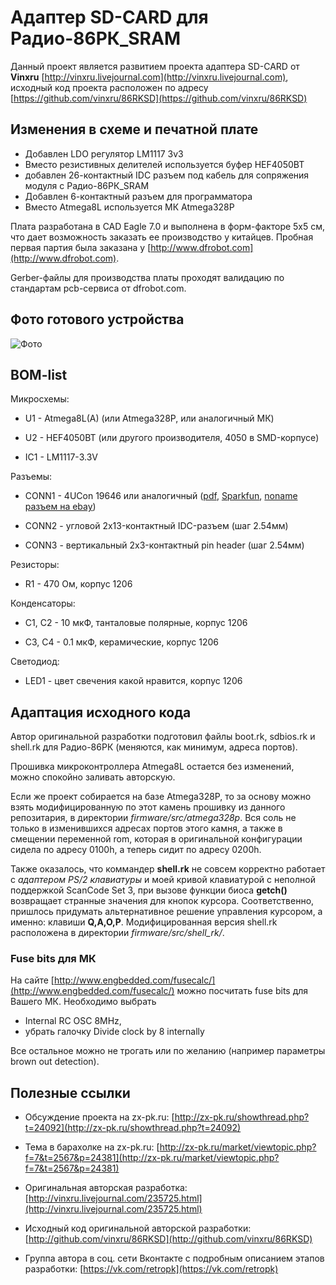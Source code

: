 # Адаптер SD-CARD для Радио-86РК_SRAM

Данный проект является развитием проекта адаптера SD-CARD  от **Vinxru** 
[http://vinxru.livejournal.com](http://vinxru.livejournal.com), исходный код проекта расположен по адресу [https://github.com/vinxru/86RKSD](https://github.com/vinxru/86RKSD)


## Изменения в схеме и печатной плате
- Добавлен LDO регулятор LM1117 3v3
- Вместо резистивных делителей используется буфер HEF4050BT
- добавлен 26-контактный IDC разъем под кабель для сопряжения модуля с Радио-86РК_SRAM
- Добавлен 6-контактный разъем для программатора
- Вместо Atmega8L используется МК Atmega328P

Плата разработана в CAD Eagle 7.0 и выполнена в форм-факторе 5x5 см, что дает возможность заказать ее производство у китайцев. Пробная первая партия была заказана у [http://www.dfrobot.com](http://www.dfrobot.com).

Gerber-файлы для производства платы проходят валидацию по стандартам pcb-сервиса от dfrobot.com.

## Фото готового устройства

![Фото](https://farm8.staticflickr.com/7503/15748066262_4a058c6886_c.jpg)

## BOM-list

Микросхемы:

- U1 - Atmega8L(A) (или Atmega328P, или аналогичный МК)

- U2 - HEF4050BT (или другого производителя, 4050 в SMD-корпусе)

- IC1 - LM1117-3.3V


Разъемы:

- CONN1 - 4UCon 19646 или аналогичный ([pdf](http://www.4uconnector.com/online/object/4udrawing/19608.pdf), [Sparkfun](https://www.sparkfun.com/products/12769), [noname разъем на ebay](http://www.ebay.com/itm/5-Pcs-SD-Memory-Card-Sockets-Connectors-Replacements-29-x-28-5-x-2-5mm-/291005194440?pt=UK_BOI_Electrical_Components_Supplies_ET&hash=item43c142e0c8))

- CONN2 - угловой 2x13-контактный IDC-разъем (шаг 2.54мм)

- CONN3 - вертикальный 2x3-контактный pin header (шаг 2.54мм)

Резисторы:

- R1 - 470 Ом, корпус 1206

Конденсаторы:

- C1, C2 - 10 мкФ, танталовые полярные, корпус 1206

- C3, C4 - 0.1 мкФ, керамические, корпус 1206

Светодиод:

- LED1 - цвет свечения какой нравится, корпус 1206


## Адаптация исходного кода

Автор оригинальной разработки подготовил файлы boot.rk, sdbios.rk и shell.rk для Радио-86РК (меняются, как минимум, адреса портов).

Прошивка микроконтроллера Atmega8L остается без изменений, можно спокойно заливать авторскую.

Если же проект собирается на базе Atmega328P, то за основу можно взять модифицированную по этот камень прошивку из данного репозитария, в директории *firmware/src/atmega328p*. Вся соль не только в изменившихся адресах портов этого камня, а также в смещении переменной rom, которая в оригинальной конфигурации сидела по адресу 0100h, а теперь сидит по адресу 0200h. 

Также оказалось, что коммандер **shell.rk** не совсем корректно работает с *адаптером PS/2 клавиатуры* и моей кривой клавиатурой с неполной поддержкой ScanCode Set 3, при вызове функции биоса **getch()** возвращает странные значения для кнопок курсора. Соответственно, пришлось придумать альтернативное решение управления курсором, а именно: клавиши **Q,A,O,P**. Модифицированная версия shell.rk расположена в директории *firmware/src/shell_rk/*.

### Fuse bits для МК

На сайте [http://www.engbedded.com/fusecalc/](http://www.engbedded.com/fusecalc/) можно посчитать fuse bits для Вашего МК. 
Необходимо выбрать 

- Internal RC OSC 8MHz, 
- убрать галочку Divide clock by 8 internally


Все остальное можно не трогать или по желанию (например параметры brown out detection).


## Полезные ссылки
- Обсуждение проекта на zx-pk.ru: [http://zx-pk.ru/showthread.php?t=24092](http://zx-pk.ru/showthread.php?t=24092)

- Тема в барахолке на zx-pk.ru: [http://zx-pk.ru/market/viewtopic.php?f=7&t=2567&p=24381](http://zx-pk.ru/market/viewtopic.php?f=7&t=2567&p=24381)

- Оригинальная авторская разработка: [http://vinxru.livejournal.com/235725.html](http://vinxru.livejournal.com/235725.html) 

- Исходный код оригинальной авторской разработки: [http://github.com/vinxru/86RKSD](http://github.com/vinxru/86RKSD)

- Группа автора в соц. сети Вконтакте с подробным описанием этапов разработки: [https://vk.com/retropk](https://vk.com/retropk)
